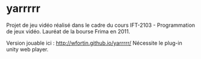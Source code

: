 # yarrrrr
Projet de jeu vidéo réalisé dans le cadre du cours IFT-2103 - Programmation de jeux vidéo. Lauréat de la bourse Frima en 2011.


Version jouable ici : http://wfortin.github.io/yarrrrr/
Nécessite le plug-in unity web player.
